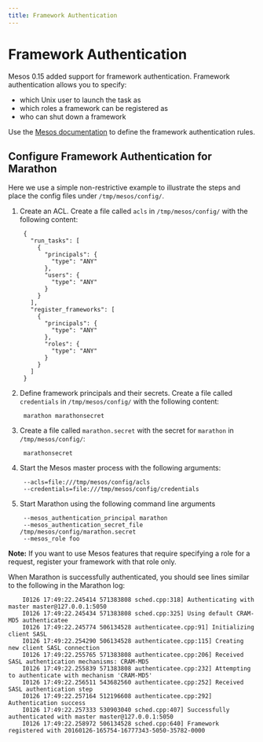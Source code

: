 ```yaml
---
title: Framework Authentication
---
```


# Framework Authentication

Mesos 0.15 added support for framework authentication. Framework authentication allows you to specify:

- which Unix user to launch the task as
- which roles a framework can be registered as
- who can shut down a framework

Use the [Mesos documentation](http://mesos.apache.org/documentation/latest/authentication/) to define the framework authentication rules.

## Configure Framework Authentication for Marathon

Here we use a simple non-restrictive example to illustrate the steps and place the config files under `/tmp/mesos/config/`.

1. Create an ACL. Create a file called `acls` in `/tmp/mesos/config/` with the following content:

        {
          "run_tasks": [
            {
              "principals": {
                "type": "ANY"
              },
              "users": {
                "type": "ANY"
              }
            }
          ],
          "register_frameworks": [
            {
              "principals": {
                "type": "ANY"
              },
              "roles": {
                "type": "ANY"
              }
            }
          ]
        }

1. Define framework principals and their secrets. Create a file called `credentials` in `/tmp/mesos/config/` with the following content:

        marathon marathonsecret

1. Create a file called `marathon.secret` with the secret for `marathon` in `/tmp/mesos/config/`:

        marathonsecret

1. Start the Mesos master process with the following arguments:

        --acls=file:///tmp/mesos/config/acls
        --credentials=file:///tmp/mesos/config/credentials

1. Start Marathon using the following command line arguments

        --mesos_authentication_principal marathon
        --mesos_authentication_secret_file /tmp/mesos/config/marathon.secret
        --mesos_role foo

**Note:** If you want to use Mesos features that require specifying a role for a request, register your framework with that role only.

When Marathon is successfully authenticated, you should see lines similar to the following in the Marathon log:

        I0126 17:49:22.245414 571383808 sched.cpp:318] Authenticating with master master@127.0.0.1:5050
        I0126 17:49:22.245434 571383808 sched.cpp:325] Using default CRAM-MD5 authenticatee
        I0126 17:49:22.245774 506134528 authenticatee.cpp:91] Initializing client SASL
        I0126 17:49:22.254290 506134528 authenticatee.cpp:115] Creating new client SASL connection
        I0126 17:49:22.255765 571383808 authenticatee.cpp:206] Received SASL authentication mechanisms: CRAM-MD5
        I0126 17:49:22.255839 571383808 authenticatee.cpp:232] Attempting to authenticate with mechanism 'CRAM-MD5'
        I0126 17:49:22.256511 543682560 authenticatee.cpp:252] Received SASL authentication step
        I0126 17:49:22.257164 512196608 authenticatee.cpp:292] Authentication success
        I0126 17:49:22.257333 530903040 sched.cpp:407] Successfully authenticated with master master@127.0.0.1:5050
        I0126 17:49:22.258972 506134528 sched.cpp:640] Framework registered with 20160126-165754-16777343-5050-35782-0000
